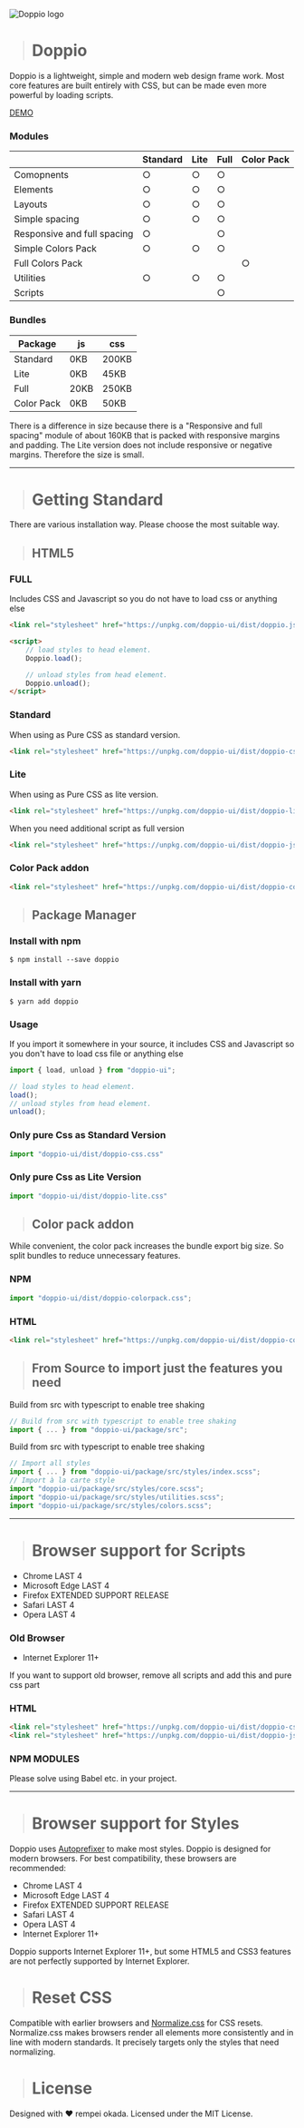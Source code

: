 ![Doppio logo](docs/static/img/doppio.png)

># Doppio

Doppio is a lightweight, simple and modern web design frame work.
Most core features are built entirely with CSS, but can be made even more powerful by loading scripts.

[DEMO](https://rempei-okada.github.io/doppio-ui/)


### Modules

|                             | Standard | Lite | Full | Color Pack |
| --------------------------- | -------- | ---- | ---- | ---------- |
| Comopnents                  | ○        | ○    | ○    |            |
| Elements                    | ○        | ○    | ○    |            |
| Layouts                     | ○        | ○    | ○    |            |
| Simple spacing              | ○        | ○    | ○    |            |
| Responsive and full spacing | ○        |      | ○    |            |
| Simple Colors Pack          | ○        | ○    | ○    |            |
| Full Colors Pack            |          |      |      | ○          |
| Utilities                   | ○        | ○    | ○    |            |
| Scripts                     |          |      | ○    |            |

### Bundles

| Package    | js   | css   |
| ---------- | ---- | ----- |
| Standard   | 0KB  | 200KB |
| Lite       | 0KB  | 45KB  |
| Full       | 20KB | 250KB |
| Color Pack | 0KB  | 50KB  |

There is a difference in size because there is a "Responsive and full spacing" module of about 160KB that is packed with responsive margins and padding.
The Lite version does not include responsive or negative margins. Therefore the size is small.

---
 
># Getting Standard

There are various installation way. Please choose the most suitable way.

>## HTML5

### FULL

Includes CSS and Javascript so you do not have to load css or anything else

```html
<link rel="stylesheet" href="https://unpkg.com/doppio-ui/dist/doppio.js"/>

<script>
    // load styles to head element.
    Doppio.load();

    // unload styles from head element.
    Doppio.unload();
</script>
```

### Standard

When using as Pure CSS as standard version.

```html
<link rel="stylesheet" href="https://unpkg.com/doppio-ui/dist/doppio-css.css"/>
```

### Lite

When using as Pure CSS as lite version.

```html
<link rel="stylesheet" href="https://unpkg.com/doppio-ui/dist/doppio-lite.css"/>
```

When you need additional script as full version

```html
<link rel="stylesheet" href="https://unpkg.com/doppio-ui/dist/doppio-js.js"/>
```

### Color Pack addon

```html
<link rel="stylesheet" href="https://unpkg.com/doppio-ui/dist/doppio-colorpack.css"/>
```

>## Package Manager

### Install with npm

```
$ npm install --save doppio
```

### Install with yarn

```
$ yarn add doppio
```

### Usage

If you import it somewhere in your source, it includes CSS and Javascript so you don't have to load css file or anything else

```ts
import { load, unload } from "doppio-ui";

// load styles to head element.
load();
// unload styles from head element.
unload();
```

### Only pure Css as Standard Version

```ts
import "doppio-ui/dist/doppio-css.css"
```

### Only pure Css as Lite Version

```ts
import "doppio-ui/dist/doppio-lite.css"
```

>## Color pack addon

While convenient, the color pack increases the bundle export big size. So split bundles to reduce unnecessary features.

### NPM

```ts
import "doppio-ui/dist/doppio-colorpack.css";
```

### HTML

```html
<link rel="stylesheet" href="https://unpkg.com/doppio-ui/dist/doppio-colorpack.css"/>
```

>## From Source to import just the features you need

Build from src with typescript to enable tree shaking

```ts
// Build from src with typescript to enable tree shaking
import { ... } from "doppio-ui/package/src";
```

Build from src with typescript to enable tree shaking

```ts
// Import all styles
import { ... } from "doppio-ui/package/src/styles/index.scss";
// Import à la carte style
import "doppio-ui/package/src/styles/core.scss";
import "doppio-ui/package/src/styles/utilities.scss";
import "doppio-ui/package/src/styles/colors.scss";
```

---

># Browser support for Scripts

* Chrome LAST 4
* Microsoft Edge LAST 4
* Firefox EXTENDED SUPPORT RELEASE
* Safari LAST 4
* Opera LAST 4

### Old Browser

* Internet Explorer 11+ 

If you want to support old browser, remove all scripts and add this and pure css part

### HTML

```html
<link rel="stylesheet" href="https://unpkg.com/doppio-ui/dist/doppio-css.css"/>
<link rel="stylesheet" href="https://unpkg.com/doppio-ui/dist/doppio-js.oldbrowser.css"/>
```

### NPM MODULES

Please solve using Babel etc. in your project.

---

># Browser support for Styles

Doppio uses <a href="https://github.com/postcss/autoprefixer" target="_blank">Autoprefixer</a> to make most styles.
Doppio is designed for modern browsers. For best compatibility, these browsers are recommended:

* Chrome LAST 4
* Microsoft Edge LAST 4
* Firefox EXTENDED SUPPORT RELEASE
* Safari LAST 4
* Opera LAST 4
* Internet Explorer 11+

Doppio supports Internet Explorer 11+, but some HTML5 and CSS3 features are not perfectly supported by Internet Explorer.

># Reset CSS

Compatible with earlier browsers and <a href="https://necolas.github.io/normalize.css/" target="_blank">Normalize.css</a> for CSS resets.
Normalize.css makes browsers render all elements more consistently and in line with modern standards. It precisely targets only the styles that need normalizing.

># License

Designed with ♥ rempei okada. Licensed under the MIT License.